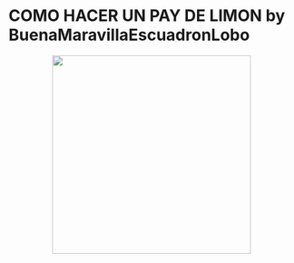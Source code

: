 # COMO HACER UN PAY DE LIMON by BuenaMaravillaEscuadronLobo

<p align="center">
<img src="images/Mojito.jpg" width="350">
</p>

